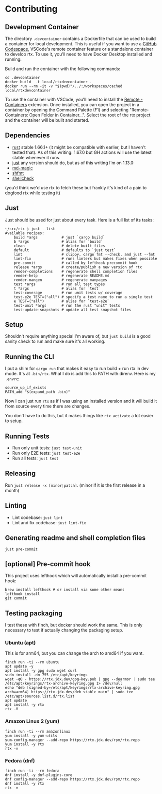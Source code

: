 # Contributing

## Development Container

The directory `.devcontainer` contains a Dockerfile that can be used to build a container for local development. This is useful if you want to use a [GitHub Codespace](https://docs.github.com/codespaces), VSCode's remote container feature or a standalone container to develop rtx. To use it, you'll need to have Docker Desktop installed and running.

Build and run the container with the following commands:

```shell
cd .devcontainer
docker build  -t local/rtxdevcontainer .
docker run --rm -it -v "$(pwd)"/../:/workspaces/cached local/rtxdevcontainer
```

To use the container with VSCode, you'll need to install the [Remote - Containers](https://marketplace.visualstudio.com/items?itemName=ms-vscode-remote.remote-containers) extension. Once installed, you can open the project in a container by opening the Command Palette (F1) and selecting "Remote-Containers: Open Folder in Container...". Select the root of the rtx project and the container will be built and started.

## Dependencies

- [rust](https://www.rust-lang.org/) stable 1.66.1+ (it might be compatible with earlier, but I haven't tested that). As of this writing: 1.67.0 but GH actions will use the latest stable whenever it runs.
- [just](https://github.com/casey/just) any version should do, but as of this writing I'm on 1.13.0
- [md-magic](https://github.com/DavidWells/markdown-magic)
- [shfmt](https://github.com/mvdan/sh)
- [shellcheck](https://www.shellcheck.net/)

(you'd think we'd use rtx to fetch these but frankly it's kind of a pain to dogfood rtx while testing it)

## Just

Just should be used for just about every task. Here is a full list of its
tasks:

```shell
~/src/rtx ❯ just --list
Available recipes:
    build *args           # just `cargo build`
    b *args               # alias for `build`
    clean                 # delete built files
    default               # defaults to `just test`
    lint                  # clippy, cargo fmt --check, and just --fmt
    lint-fix              # runs linters but makes fixes when possible
    pre-commit            # called by lefthook precommit hook
    release *args         # create/publish a new version of rtx
    render-completions    # regenerate shell completion files
    render-help           # regenerate README.md
    render-mangen         # regenerate manpages
    test *args            # run all test types
    t *args               # alias for `test`
    test-coverage         # run unit tests w/ coverage
    test-e2e TEST=("all") # specify a test name to run a single test
    e TEST=("all")        # alias for `test-e2e`
    test-unit *args       # run the rust "unit" tests
    test-update-snapshots # update all test snapshot files
```

## Setup

Shouldn't require anything special I'm aware of, but `just build` is a good sanity check to run and make sure it's all working.

## Running the CLI

I put a shim for `cargo run` that makes it easy to run build + run rtx in dev mode. It's at `.bin/rtx`. What I do is add this to PATH
with direnv. Here is my `.envrc`:

```shell
source_up_if_exists
PATH_add "$(expand_path .bin)"
```

Now I can just run `rtx` as if I was using an installed version and it will build it from source every time there are changes.

You don't have to do this, but it makes things like `rtx activate` a lot easier to setup.

## Running Tests

- Run only unit tests: `just test-unit`
- Run only E2E tests: `just test-e2e`
- Run all tests: `just test`

## Releasing

Run `just release -x [minor|patch]`. (minor if it is the first release in a month)

## Linting

- Lint codebase: `just lint`
- Lint and fix codebase: `just lint-fix`

## Generating readme and shell completion files

```shell
just pre-commit
```

## [optional] Pre-commit hook

This project uses lefthook which will automatically install a pre-commit hook:

```shell
brew install lefthook # or install via some other means
lefthook install
git commit
```

## Testing packaging

I test these with finch, but docker should work the same. This is only necessary to test
if actually changing the packaging setup.

### Ubuntu (apt)

This is for arm64, but you can change the arch to amd64 if you want.

```shell
finch run -ti --rm ubuntu
apt update -y
apt install -y gpg sudo wget curl
sudo install -dm 755 /etc/apt/keyrings
wget -qO - https://rtx.jdx.dev/gpg-key.pub | gpg --dearmor | sudo tee /etc/apt/keyrings/rtx-archive-keyring.gpg 1> /dev/null
echo "deb [signed-by=/etc/apt/keyrings/rtx-archive-keyring.gpg arch=arm64] https://rtx.jdx.dev/deb stable main" | sudo tee /etc/apt/sources.list.d/rtx.list
apt update
apt install -y rtx
rtx -V
```

### Amazon Linux 2 (yum)

```shell
finch run -ti --rm amazonlinux
yum install -y yum-utils
yum-config-manager --add-repo https://rtx.jdx.dev/rpm/rtx.repo
yum install -y rtx
rtx -v
```

### Fedora (dnf)

```shell
finch run -ti --rm fedora
dnf install -y dnf-plugins-core
dnf config-manager --add-repo https://rtx.jdx.dev/rpm/rtx.repo
dnf install -y rtx
rtx -v
```
